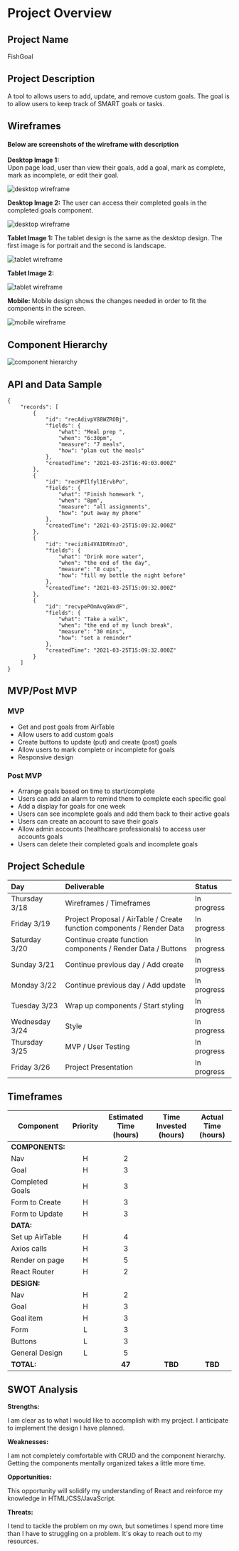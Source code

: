 # Project Overview

## Project Name
FishGoal

## Project Description
A tool to allows users to add, update, and remove custom goals. The goal is to allow users to keep track of SMART goals or tasks.

## Wireframes

#### Below are screenshots of the wireframe with description

**Desktop Image 1:**  
Upon page load, user than view their goals, add a goal, mark as complete, mark as incomplete, or edit their goal.

![desktop wireframe](/assets/desktop-2.png)

**Desktop Image 2:**
The user can access their completed goals in the completed goals component. 

![desktop wireframe](/assets/desktop-1.png)


**Tablet Image 1:**
The tablet design is the same as the desktop design. The first image is for portrait and the second is landscape.

![tablet wireframe](/assets/tablet-1.png)

**Tablet Image 2:**

![tablet wireframe](/assets/tablet-2.png)

**Mobile:**
Mobile design shows the changes needed in order to fit the components in the screen.

![mobile wireframe](/assets/mobile.png)

## Component Hierarchy

![component hierarchy](/assets/hierarchy.png)

## API and Data Sample
```
{
    "records": [
        {
            "id": "recAdivpV88WZROBj",
            "fields": {
                "what": "Meal prep ",
                "when": "6:30pm",
                "measure": "7 meals",
                "how": "plan out the meals"
            },
            "createdTime": "2021-03-25T16:49:03.000Z"
        },
        {
            "id": "recHPIlfyl1ErvbPo",
            "fields": {
                "what": "Finish homework ",
                "when": "8pm",
                "measure": "all assignments",
                "how": "put away my phone"
            },
            "createdTime": "2021-03-25T15:09:32.000Z"
        },
        {
            "id": "reciz8i4VAIDRYnzO",
            "fields": {
                "what": "Drink more water",
                "when": "the end of the day",
                "measure": "8 cups",
                "how": "fill my bottle the night before"
            },
            "createdTime": "2021-03-25T15:09:32.000Z"
        },
        {
            "id": "recvpePOmAvqGWxdF",
            "fields": {
                "what": "Take a walk",
                "when": "the end of my lunch break",
                "measure": "30 mins",
                "how": "set a reminder"
            },
            "createdTime": "2021-03-25T15:09:32.000Z"
        }
    ]
}
```

## MVP/Post MVP

### MVP
* Get and post goals from AirTable
* Allow users to add custom goals
* Create buttons to update (put) and create (post) goals
* Allow users to mark complete or incomplete for goals
* Responsive design 

### Post MVP
* Arrange goals based on time to start/complete
* Users can add an alarm to remind them to complete each specific goal
* Add a display for goals for one week
* Users can see incomplete goals and add them back to their active goals
* Users can create an account to save their goals
* Allow admin accounts (healthcare professionals) to access user accounts goals
* Users can delete their completed goals and incomplete goals


## Project Schedule
| Day | Deliverable | Status |
| :---- | :---- | :---- |
| Thursday 3/18  | Wireframes / Timeframes | In progress |
| Friday 3/19    | Project Proposal / AirTable / Create function components / Render Data | In progress |
| Saturday 3/20  | Continue create function components / Render Data / Buttons | In progress |
| Sunday 3/21    | Continue previous day / Add create | In progress |
| Monday 3/22    | Continue previous day / Add update | In progress |
| Tuesday 3/23   | Wrap up components / Start styling | In progress |
| Wednesday 3/24 | Style | In progress |
| Thursday 3/25  | MVP / User Testing | In progress |
| Friday 3/26    | Project Presentation | In progress |

## Timeframes
| Component | Priority | Estimated Time (hours) | Time Invested (hours) | Actual Time (hours) |
| --------- | :----: | :----: | :----: | :----: |
| **COMPONENTS:** |
| Nav              | H | 2 |  |  |
| Goal             | H | 3 |  |  |
| Completed Goals  | H | 3 |  |  |
| Form to Create   | H | 3 |  |  |
| Form to Update   | H | 3 |  |  |
| **DATA:** |
| Set up AirTable | H | 4 |  |  |
| Axios calls     | H | 3 |  |  |
| Render on page  | H | 5 |  |  |
| React Router    | H | 2 |  |  |
| **DESIGN:** |
| Nav             | H | 2 |  |  |
| Goal            | H | 3 |  |  |
| Goal item       | H | 3 |  |  |
| Form            | L | 3 |  |  |
| Buttons         | L | 3 |  |  |
| General Design  | L | 5 |  |  |
| **TOTAL:**      |   |**47**|**TBD**|**TBD**| 

## SWOT Analysis
**Strengths:**

I am clear as to what I would like to accomplish with my project. I anticipate to implement the design I have planned. 

**Weaknesses:**

I am not completely comfortable with CRUD and the component hierarchy. Getting the components mentally organized takes a little more time. 

**Opportunities:**

This opportunity will solidify my understanding of React and reinforce my knowledge in HTML/CSS/JavaScript. 

**Threats:**

I tend to tackle the problem on my own, but sometimes I spend more time than I have to struggling on a problem. It's okay to reach out to my resources. 